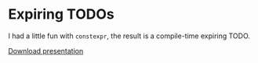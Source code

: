 # Expiring TODOs

I had a little fun with `constexpr`, the result is a compile-time expiring TODO.

[Download presentation](https://github.com/d-frey/todo/blob/master/TODO.pdf)
